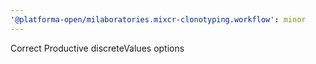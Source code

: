 ```yaml
---
'@platforma-open/milaboratories.mixcr-clonotyping.workflow': minor
---
```


Correct Productive discreteValues options
